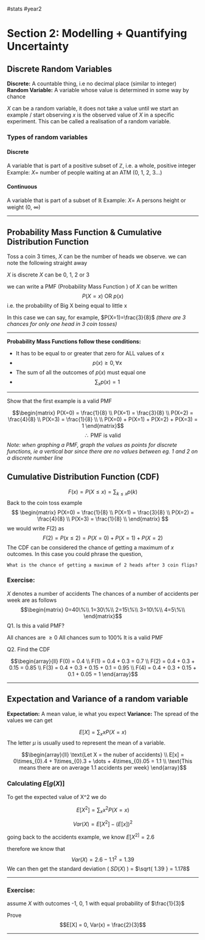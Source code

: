 #stats #year2 

# Section 2: Modelling + Quantifying Uncertainty

## Discrete Random Variables

**Discrete:** A countable thing, i.e no decimal place (similar to integer)
**Random Variable:** A variable whose value is determined in some way by chance

$X$ can be a random variable, it does not take a value until we start an example / start observing
$x$ is the observed value of $X$ in a specific experiment. This can be called a realisation of a random variable.

### Types of random variables

#### Discrete
A variable that is part of a positive subset of $\mathbb{Z}$, i.e. a whole, positive integer
Example: $X =$ number of people waiting at an ATM (0, 1, 2, 3...)
#### Continuous
A variable that is part of a subset of $\mathbb{R}$
Example: $X =$ A persons height or weight (0, $\infty$)

***
## Probability Mass Function & Cumulative Distribution Function

Toss a coin 3 times, $X$ can be the number of heads we observe. we can note the following straight away

$X$ is discrete
$X$ can be 0, 1, 2 or 3

we can write a PMF (Probability Mass Function ) of $X$ can be written
$$P(X=x) \text{ OR } p(x)$$
i.e. the probability of Big X being equal to little x

In this case we can say, for example, $P(X=1)=\frac{3}{8}$ 
*(there are 3 chances for only one head in 3 coin tosses)*
***
**Probability Mass Functions follow these conditions:**
- It has to be equal to or greater that zero for ALL values of x
- $$p(x) \geq 0, \forall x$$
- The sum of all the outcomes of $p(x)$ must equal one
- $$\sum_{x} p(x) = 1$$
***
Show that the first example is a valid PMF

$$\begin{matrix}
P(X=0) = \frac{1}{8} \\
P(X=1) = \frac{3}{8} \\
P(X=2) = \frac{4}{8} \\
P(X=3) = \frac{1}{8} \\ \\
P(X=0) + P(X=1) + P(X=2) + P(X=3) = 1
\end{matrix}$$
$$\therefore \text{ PMF is valid}$$
*Note: when graphing a PMF, graph the values as points for discrete functions, ie a vertical bar since there are no values between eg. 1 and 2 on a discrete number line*


## Cumulative Distribution Function (CDF)

$$F(x) = P(X \leq x) = \sum_{k\leq x}p(k)$$
Back to the coin toss example
$$
\begin{matrix}
P(X=0) = \frac{1}{8} \\
P(X=1) = \frac{3}{8} \\
P(X=2) = \frac{4}{8} \\
P(X=3) = \frac{1}{8} \\
\end{matrix}
$$
we would write $F(2)$ as 
$$F(2) = P(x\leq 2) = P(X=0)+P(X=1)+P(X=2)$$
The CDF can be considered the chance of getting a maximum of $x$ outcomes. In this case you could phrase the question,
```
What is the chance of getting a maximum of 2 heads after 3 coin flips?
```

### Exercise:
$X$ denotes a number of accidents
The chances of a number of accidents per week are as follows
$$\begin{matrix}
0=40\%\\
1=30\%\\
2=15\%\\
3=10\%\\
4=5\%\\
\end{matrix}$$
Q1. Is this a valid PMF?

All chances are $\geq 0$
All chances sum to 100%
It is a valid PMF

Q2. Find the CDF

$$\begin{array}{ll}
F(0) = 0.4 \\
F(1) = 0.4 + 0.3 = 0.7 \\
F(2) = 0.4 + 0.3 + 0.15 = 0.85 \\
F(3) = 0.4 + 0.3 + 0.15 + 0.1 = 0.95 \\
F(4) = 0.4 + 0.3 + 0.15 + 0.1 + 0.05 = 1
\end{array}$$
***
## Expectation and Variance of a random variable

**Expectation:** A mean value, ie what you expect
**Variance:** The spread of the values we can get

$$E[X] = \sum_{x}xP(X=x)$$
The letter $\mu$ is usually used to represent the mean of a variable.

$$\begin{array}{ll}
\text{Let X = the nuber of accidents} \\
E[x] = 0\times_{0}.4 + 1\times_{0}.3 + \dots + 4\times_{0}.05 = 1.1 \\
\text{This means there are on average 1.1 accidents per week}
\end{array}$$

### Calculating $E[g(X)]$

To get the expected value of X^2 we do

$$
E[X^{2}] = \sum_{x}x^2P(X=x)
$$

$$Var(X) = E[X^{2}]- (E[x])^2$$

going back to the accidents example, we know $E[X^{2]}= 2.6$

therefore we know that $$Var(X) = 2.6 - 1.1^{2} = 1.39$$
We can then get the standard deviation ( $SD(X)$ ) = $\sqrt{ 1.39 } = 1.178$
***

### Exercise:

assume $X$ with outcomes -1, 0, 1 with equal probability of $\frac{1}{3}$

Prove
$$E[X] = 0, Var(x) = \frac{2}{3}$$

***

